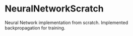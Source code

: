 # NeuralNetworkScratch
Neural Network implementation from scratch. Implemented backpropagation for training. 
